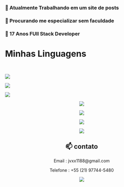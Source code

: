 <h3> 🔭 Atualmente Trabalhando em um site de posts</h3>

<h3> 🤔 Procurando me especializar sem faculdade</h3>
<h3> 💬 17 Anos FUll Stack Developer</h3>





<h1>Minhas Linguagens</h1>
<br/>
<p align="center"><img style="display: block;"  src="https://img.shields.io/badge/html5-%23E34F26.svg?style=for-the-badge&logo=html5&logoColor=white"></p>
<p align="center"><img style="display: block;" src="https://img.shields.io/badge/CSS3-1572B6?style=for-the-badge&logo=css3&logoColor=white"></p>
<p align="center"><img style="display: block;" src="https://img.shields.io/badge/TypeScript-007ACC?style=for-the-badge&logo=typescript&logoColor=white"></p>
<p align="center"><img src="https://img.shields.io/badge/React-20232A?style=for-the-badge&logo=react&logoColor=61DAFB"></p>
<p align="center"><img src="https://img.shields.io/badge/Tailwind_CSS-38B2AC?style=for-the-badge&logo=tailwind-css&logoColor=white=="></p>
<p align="center"><img src="https://img.shields.io/badge/Prisma-3982CE?style=for-the-badge&logo=Prisma&logoColor=white"></p>
<p align="center"><img src="https://img.shields.io/badge/Node.js-43853D?style=for-the-badge&logo=node.js&logoColor=white"></p>

<div align="center">
  <h2 >📫 contato</h2> 
<p>Email : jvxx1188@gmail.com</p>
<p>Telefone : +55 (21) 97744-5480</p>
<a target="_blank" href="https://www.linkedin.com/in/jos%C3%A9-dami%C3%A3o-b8b3b5258/"> <img src="https://img.shields.io/badge/LinkedIn-0077B5?style=for-the-badge&logo=linkedin&logoColor=white"></img></a>
</div>

<!--falta adicionar meus projetos, adicionar um sobre mim melhor e talvez ajeitar as linguagens-->


